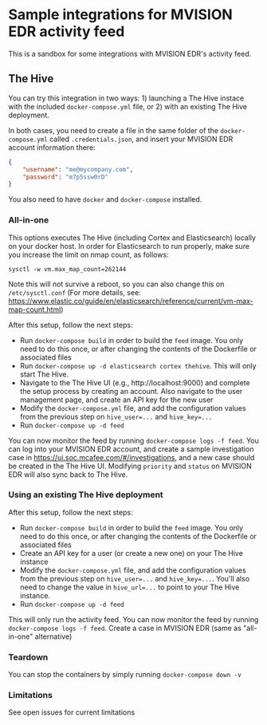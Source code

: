 # Sample integrations for MVISION EDR activity feed

This is a sandbox for some integrations with MVISION EDR's activity feed.

## The Hive

You can try this integration in two ways: 1) launching a The Hive instace with the included `docker-compose.yml` file, or 2) with an existing The Hive deployment.

In both cases, you need to create a file in the same folder of the `docker-compose.yml` called `.credentials.json`, and insert your MVISION EDR account information there:

```json
{
    "username": "me@mycompany.com",
    "password": "m7p5ssw0rD"
}
```

You also need to have `docker` and `docker-compose` installed.


### All-in-one

This options executes The Hive (including Cortex and Elasticsearch) locally on your docker host. In order for Elasticsearch to run properly, make sure you increase the limit on nmap count, as follows:

```
sysctl -w vm.max_map_count=262144
```

Note this will not survive a reboot, so you can also change this on `/etc/sysctl.conf` (For more details, see: https://www.elastic.co/guide/en/elasticsearch/reference/current/vm-max-map-count.html)

After this setup, follow the next steps:
* Run `docker-compose build` in order to build the `feed` image. You only need to do this once, or after changing the contents of the Dockerfile or associated files
* Run `docker-compose up -d elasticsearch cortex thehive`. This will only start The Hive.
* Navigate to the The Hive UI (e.g., http://localhost:9000) and complete the setup process by creating an account. Also navigate to the user management page, and create an API key for the new user
* Modify the `docker-compose.yml` file, and add the configuration values from the previous step on `hive_user=...` and `hive_key=...`
* Run `docker-compose up -d feed`

You can now monitor the feed by running `docker-compose logs -f feed`. You can log into your MVISION EDR account, and create a sample investigation case in https://ui.soc.mcafee.com/#/investigations, and a new case should be created in the The Hive UI. Modifying `priority` and `status` on MVISION EDR will also sync back to The Hive.

### Using an existing The Hive deployment

After this setup, follow the next steps:
* Run `docker-compose build` in order to build the `feed` image. You only need to do this once, or after changing the contents of the Dockerfile or associated files
* Create an API key for a user (or create a new one) on your The Hive instance
* Modify the `docker-compose.yml` file, and add the configuration values from the previous step on `hive_user=...` and `hive_key=...`. You'll also need to change the value in `hive_url=...` to point to your The Hive instance.
* Run `docker-compose up -d feed`

This will only run the activity feed. You can now monitor the feed by running `docker-compose logs -f feed`. Create a case in MVISION EDR (same as "all-in-one" alternative)

### Teardown

You can stop the containers by simply running `docker-compose down -v`

### Limitations

See open issues for current limitations
